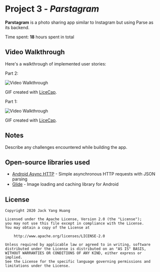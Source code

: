 # Project 3 - *Parstagram*

**Parstagram** is a photo sharing app similar to Instagram but using Parse as its backend.

Time spent: **18** hours spent in total

## Video Walkthrough

Here's a walkthrough of implemented user stories:

Part 2:

<img src='https://github.com/jyanghua/Parstagram/blob/master/docs/gifs/Parstagram_part2.gif' title='Video Walkthrough of Part 2' width='' alt='Video Walkthrough' />

GIF created with [LiceCap](http://www.cockos.com/licecap/).

Part 1:

<img src='https://github.com/jyanghua/Parstagram/blob/master/docs/gifs/Parstagram_part1.gif' title='Video Walkthrough of Part 1' width='' alt='Video Walkthrough' />

GIF created with [LiceCap](http://www.cockos.com/licecap/).

## Notes

Describe any challenges encountered while building the app.

## Open-source libraries used

- [Android Async HTTP](https://github.com/codepath/CPAsyncHttpClient) - Simple asynchronous HTTP requests with JSON parsing
- [Glide](https://github.com/bumptech/glide) - Image loading and caching library for Android

## License

    Copyright 2020 Jack Yang Huang

    Licensed under the Apache License, Version 2.0 (the "License");
    you may not use this file except in compliance with the License.
    You may obtain a copy of the License at

        http://www.apache.org/licenses/LICENSE-2.0

    Unless required by applicable law or agreed to in writing, software
    distributed under the License is distributed on an "AS IS" BASIS,
    WITHOUT WARRANTIES OR CONDITIONS OF ANY KIND, either express or implied.
    See the License for the specific language governing permissions and
    limitations under the License.
